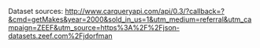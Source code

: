 Dataset sources:
http://www.carqueryapi.com/api/0.3/?callback=?&cmd=getMakes&year=2000&sold_in_us=1&utm_medium=referral&utm_campaign=ZEEF&utm_source=https%3A%2F%2Fjson-datasets.zeef.com%2Fjdorfman
